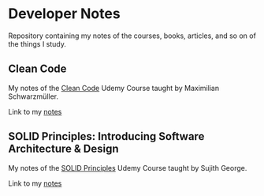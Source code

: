 # Developer Notes

Repository containing my notes of the courses, books, articles, and so on of the things I study.

## Clean Code

My notes of the [Clean Code](https://www.udemy.com/course/writing-clean-code/) Udemy Course taught by Maximilian Schwarzmüller.

Link to my [notes](./clean-code/intro.md)

## SOLID Principles: Introducing Software Architecture & Design

My notes of the [SOLID Principles](https://www.udemy.com/course/solid-design/) Udemy Course taught by Sujith George.

Link to my [notes](./solid-principles/intro.md)